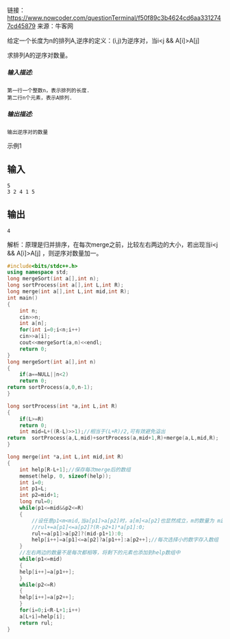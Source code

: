 链接：https://www.nowcoder.com/questionTerminal/f50f89c3b4624cd6aa3312747cd45879
来源：牛客网



给定一个长度为n的排列A,逆序的定义：(i,j)为逆序对，当i<j && A[i]>A[j] 

  求排列A的逆序对数量。 



##### **输入描述:**

```
第一行一个整数n，表示排列的长度.
第二行n个元素，表示A排列.
```





##### **输出描述:**

```
输出逆序对的数量
```

示例1

## 输入

```
5
3 2 4 1 5
```

## 输出

```
4
```

解析：原理是归并排序，在每次merge之前，比较左右两边的大小，若出现当i<j && A[i]>A[j] ，则逆序对数量加一。

```c++
#include<bits/stdc++.h>
using namespace std;
long mergeSort(int a[],int n);
long sortProcess(int a[],int L,int R);
long merge(int a[],int L,int mid,int R);
int main()
{
	int n;
	cin>>n;
	int a[n];
	for(int i=0;i<n;i++)
	cin>>a[i];
	cout<<mergeSort(a,n)<<endl;		
	return 0;
}
long mergeSort(int a[],int n)
{
	if(a==NULL||n<2)
	return 0;
return sortProcess(a,0,n-1);
}

long sortProcess(int *a,int L,int R)
{
	if(L>=R)
	return 0;
	int mid=L+((R-L)>>1);//相当于(L+R)/2,可有效避免溢出 
return	sortProcess(a,L,mid)+sortProcess(a,mid+1,R)+merge(a,L,mid,R);
}

long merge(int *a,int L,int mid,int R)
{
	int help[R-L+1];//保存每次merge后的数组 
	memset(help, 0, sizeof(help));
	int i=0;
	int p1=L;
	int p2=mid+1;
	long rul=0;
	while(p1<=mid&&p2<=R)
	{
		//设任意p1<m<mid,当a[p1]>a[p2]时，a[m]<a[p2]也显然成立，m的数量为 mid-p1+1
		//rul+=a[p1]<=a[p2]?(R-p2+1)*a[p1]:0;
		rul+=a[p1]>a[p2]?(mid-p1+1):0;
		help[i++]=a[p1]<=a[p2]?a[p1++]:a[p2++];//每次选择小的数字存入数组 
	}
	//左右两边的数量不是每次都相等，将剩下的元素也添加到help数组中 
	while(p1<=mid)
	{
	help[i++]=a[p1++];	
	}
	while(p2<=R)
	{
	help[i++]=a[p2++];	
	}
	for(i=0;i<R-L+1;i++)
	a[L+i]=help[i];
	return rul;
}
```

